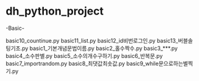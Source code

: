 # dh_python_project
-Basic-

basic10_countinue.py
basic11_list.py
basic12_id비번로그인.py
basic13_버블솔팅기초.py
basic1_기본개념문법이름.py
basic2_홀수짝수.py
basic3_***.py
basic4_소수판별.py
basic5_소수의개수구하기.py
basic6_반복문.py
basic7_importrandom.py
basic8_최댓값최솟값.py
basic9_while문으로하는별찍기.py
